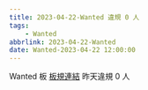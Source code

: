 ```yaml
---
title: 2023-04-22-Wanted 違規 0 人
tags:
    - Wanted
abbrlink: 2023-04-22-Wanted
date: Wanted-2023-04-22 12:00:00
---
```

Wanted 板 [板規連結](https://www.ptt.cc/bbs/Wanted/M.1608829773.A.D3B.html)
昨天違規 0 人
